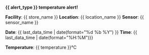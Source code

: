 **{{ alert_type }} temperature alert!**

**Facility**: {{ store_name }}
**Location**: {{ location_name }}
**Sensor**: {{ sensor_name }}

**Date**: {{ last_data_time | date(format="%d %b %Y") }}
**Time**: {{ last_data_time | date(format="%H:%M")}}

**Temperature**: {{ temperature }}°C
